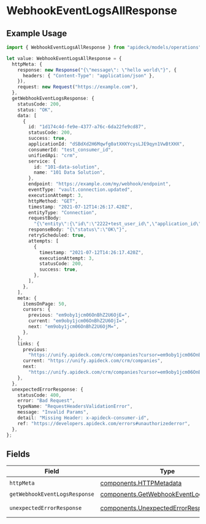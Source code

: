# WebhookEventLogsAllResponse

## Example Usage

```typescript
import { WebhookEventLogsAllResponse } from "apideck/models/operations";

let value: WebhookEventLogsAllResponse = {
  httpMeta: {
    response: new Response("{\"message\": \"hello world\"}", {
      headers: { "Content-Type": "application/json" },
    }),
    request: new Request("https://example.com"),
  },
  getWebhookEventLogsResponse: {
    statusCode: 200,
    status: "OK",
    data: [
      {
        id: "1d174c4d-fe9e-4377-a76c-6da22fe9cd87",
        statusCode: 200,
        success: true,
        applicationId: "dSBdXd2H6Mqwfg0atXHXYcysLJE9qyn1VwBtXHX",
        consumerId: "test_consumer_id",
        unifiedApi: "crm",
        service: {
          id: "101-data-solution",
          name: "101 Data Solution",
        },
        endpoint: "https://example.com/my/webhook/endpoint",
        eventType: "vault.connection.updated",
        executionAttempt: 3,
        httpMethod: "GET",
        timestamp: "2021-07-12T14:26:17.420Z",
        entityType: "Connection",
        requestBody:
          "{\"entity\":{\"id\":\"2222+test_user_id\",\"application_id\":\"2222\",\"consumer_id\":\"test_user_id\",\"name\":\"ActiveCampaign\",\"icon\":\"https://res.cloudinary.com/apideck/image/upload/v1529455970/catalog/activecampaign/icon128x128.png\",\"logo\":\"https://www.activecampaign.com/site/assets/social-2x.png\",\"unified_api\":\"crm\",\"service_id\":\"activecampaign\",\"auth_type\":\"apiKey\",\"enabled\":true,\"tag_line\":\"Integrated email marketing, marketing automation, and small business CRM. Save time while growing your business with sales automation.\",\"website\":\"https://www.activecampaign.com/\",\"settings\":{\"instance_url\":\"https://eu28.salesforce.com\",\"base_url\":\"https://updated.api-us1.com\"},\"metadata\":{\"plan\":\"enterprise\",\"account\":{\"name\":\"My Company\"}},\"state\":\"callable\",\"created_at\":\"2021-09-10T10:39:49.628Z\",\"updated_at\":\"2021-09-10T10:39:52.715Z\"},\"entityType\":\"Connection\"}",
        responseBody: "{\"status\":\"OK\"}",
        retryScheduled: true,
        attempts: [
          {
            timestamp: "2021-07-12T14:26:17.420Z",
            executionAttempt: 3,
            statusCode: 200,
            success: true,
          },
        ],
      },
    ],
    meta: {
      itemsOnPage: 50,
      cursors: {
        previous: "em9oby1jcm06OnBhZ2U6OjE=",
        current: "em9oby1jcm06OnBhZ2U6OjI=",
        next: "em9oby1jcm06OnBhZ2U6OjM=",
      },
    },
    links: {
      previous:
        "https://unify.apideck.com/crm/companies?cursor=em9oby1jcm06OnBhZ2U6OjE%3D",
      current: "https://unify.apideck.com/crm/companies",
      next:
        "https://unify.apideck.com/crm/companies?cursor=em9oby1jcm06OnBhZ2U6OjM",
    },
  },
  unexpectedErrorResponse: {
    statusCode: 400,
    error: "Bad Request",
    typeName: "RequestHeadersValidationError",
    message: "Invalid Params",
    detail: "Missing Header: x-apideck-consumer-id",
    ref: "https://developers.apideck.com/errors#unauthorizederror",
  },
};
```

## Fields

| Field                                                                                            | Type                                                                                             | Required                                                                                         | Description                                                                                      |
| ------------------------------------------------------------------------------------------------ | ------------------------------------------------------------------------------------------------ | ------------------------------------------------------------------------------------------------ | ------------------------------------------------------------------------------------------------ |
| `httpMeta`                                                                                       | [components.HTTPMetadata](../../models/components/httpmetadata.md)                               | :heavy_check_mark:                                                                               | N/A                                                                                              |
| `getWebhookEventLogsResponse`                                                                    | [components.GetWebhookEventLogsResponse](../../models/components/getwebhookeventlogsresponse.md) | :heavy_minus_sign:                                                                               | EventLogs                                                                                        |
| `unexpectedErrorResponse`                                                                        | [components.UnexpectedErrorResponse](../../models/components/unexpectederrorresponse.md)         | :heavy_minus_sign:                                                                               | Unexpected error                                                                                 |